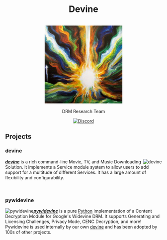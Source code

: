 <h1 align="center">Devine</h1>

<p align="center">
  <br>
    <a href="https://github.com/devine-dl">
      <img src="https://github.com/devine-dl/.github/raw/master/assets/logo_250.jpg" alt="Logo" width=250px>
    </a>
  <br>
</p>

<p align="center">DRM Research Team</p>

<p align="center">
  <a href="https://discord.gg/34K2MGDrBN">
    <img src="https://img.shields.io/discord/841055398240059422?label=&logo=discord&logoColor=ffffff&color=7289DA&labelColor=7289DA&style=for-the-badge" alt="Discord">
  </a>
</p>

## Projects

### devine

<a href="https://github.com/devine-dl/devine">
  <img src="https://github-readme-stats.vercel.app/api/pin/?username=devine-dl&repo=devine" alt="devine" align="right">
</a>

_**[devine](https://github.com/devine-dl/devine)**_ is a rich command-line Movie, TV, and Music Downloading Solution. It implements a Service module system to allow users
to add support for a multitude of different Services. It has a large amount of flexibility
and configurability.

<br>

### pywidevine

<a href="https://github.com/rlaphoenix/pywidevine">
  <img src="https://github-readme-stats.vercel.app/api/pin/?username=rlaphoenix&repo=pywidevine" alt="pywidevine" align="left">
</a>

_**[pywidevine](https://github.com/rlaphoenix/pywidevine)**_ is a pure [Python](https://python.org) implementation of a Content Decryption Module for Google's Widevine DRM.
It supports Generating and Licensing Challenges, Privacy Mode, CENC Decryption, and more!
Pywidevine is used internally by our own [devine](https://github.com/devine-dl/devine) and has been adopted by 100s of other projects.

<br>